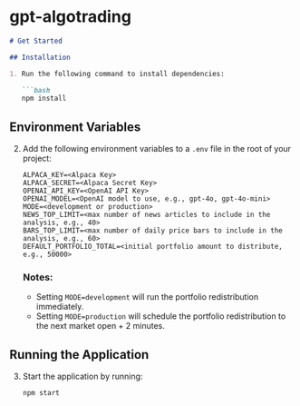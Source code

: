 # gpt-algotrading

```markdown
# Get Started

## Installation

1. Run the following command to install dependencies:

   ```bash
   npm install
   ```

## Environment Variables

2. Add the following environment variables to a `.env` file in the root of your project:

   ```env
   ALPACA_KEY=<Alpaca Key>
   ALPACA_SECRET=<Alpaca Secret Key>
   OPENAI_API_KEY=<OpenAI API Key>
   OPENAI_MODEL=<OpenAI model to use, e.g., gpt-4o, gpt-4o-mini>
   MODE=<development or production>
   NEWS_TOP_LIMIT=<max number of news articles to include in the analysis, e.g., 40>
   BARS_TOP_LIMIT=<max number of daily price bars to include in the analysis, e.g., 60>
   DEFAULT_PORTFOLIO_TOTAL=<initial portfolio amount to distribute, e.g., 50000>
   ```

   ### Notes:
   - Setting `MODE=development` will run the portfolio redistribution immediately.
   - Setting `MODE=production` will schedule the portfolio redistribution to the next market open + 2 minutes.

## Running the Application

3. Start the application by running:

   ```bash
   npm start
   ```
```
